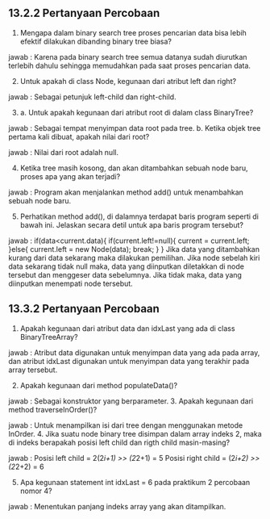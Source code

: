 ## 13.2.2 Pertanyaan Percobaan
1. Mengapa dalam binary search tree proses pencarian data bisa lebih
efektif dilakukan dibanding binary tree biasa?

jawab : Karena pada binary search tree semua datanya sudah diurutkan terlebih dahulu
sehingga memudahkan pada saat proses pencarian data.

2. Untuk apakah di class Node, kegunaan dari atribut left dan right?

jawab : Sebagai petunjuk left-child dan right-child.

3. a. Untuk apakah kegunaan dari atribut root di dalam class BinaryTree?

jawab : Sebagai tempat menyimpan data root pada tree.
b. Ketika objek tree pertama kali dibuat, apakah nilai dari root?

jawab : Nilai dari root adalah null.

4. Ketika tree masih kosong, dan akan ditambahkan sebuah node baru,
proses apa yang akan terjadi?

jawab : Program akan menjalankan method add() untuk menambahkan sebuah node
baru.

5. Perhatikan method add(), di dalamnya terdapat baris program seperti di
bawah ini. Jelaskan secara detil untuk apa baris program tersebut?

jawab : if(data<current.data){
if(current.left!=null){
current = current.left;
}else{
current.left = new Node(data);
break;
}
}
Jika data yang ditambahkan kurang dari data sekarang maka dilakukan
pemilihan. Jika node sebelah kiri data sekarang tidak null maka, data yang
diinputkan diletakkan di node tersebut dan menggeser data sebelumnya. Jika
tidak maka, data yang diinputkan menempati node tersebut.


## 13.3.2 Pertanyaan Percobaan
1. Apakah kegunaan dari atribut data dan idxLast yang ada di class
BinaryTreeArray?

jawab : Atribut data digunakan untuk menyimpan data yang ada pada array, dan atribut
idxLast digunakan untuk menyimpan data yang terakhir pada array tersebut.

2. Apakah kegunaan dari method populateData()?

jawab : Sebagai konstruktor yang berparameter.
3. Apakah kegunaan dari method traverseInOrder()?

jawab : Untuk menampilkan isi dari tree dengan menggunakan metode InOrder.
4. Jika suatu node binary tree disimpan dalam array indeks 2, maka di
indeks berapakah posisi left child dan rigth child masin-masing?

jawab : Posisi left child = 2(2*i+1) >> (2*2+1) = 5
Posisi right child = (2*i+2) >> (2*2+2) = 6

5. Apa kegunaan statement int idxLast = 6 pada praktikum 2 percobaan nomor 4?

jawab : Menentukan panjang indeks array yang akan ditampilkan.
